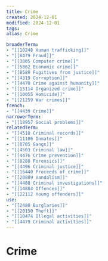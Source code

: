 ```yaml
---
title: Crime
created: 2024-12-01
modified: 2024-12-01
tags: 
alias: Crime

broaderTerm:
- "[[10248 Human trafficking]]"
- "[[8479 Fraud]]"
- "[[3805 Computer crime]]"
- "[[5862 Economic crime]]"
- "[[8589 Fugitives from justice]]"
- "[[4319 Corruption]]"
- "[[4470 Crime against humanity]]"
- "[[15114 Organized crime]]"
- "[[10055 Homicide]]"
- "[[21259 War crimes]]"
french:
- "[[4439 Crime]]"
narrowerTerm:
- "[[18957 Social problems]]"
relatedTerm:
- "[[4510 Criminal records]]"
- "[[11106 Inmates]]"
- "[[8705 Gangs]]"
- "[[4503 Criminal law]]"
- "[[4476 Crime prevention]]"
- "[[8288 Forensics]]"
- "[[4496 Criminal justice]]"
- "[[16440 Proceeds of crime]]"
- "[[20889 Vandalism]]"
- "[[4488 Criminal investigations]]"
- "[[14884 Offences]]"
- "[[22112 Young offenders]]"
use:
- "[[2480 Burglaries]]"
- "[[20150 Theft]]"
- "[[10474 Illegal activities]]"
- "[[4479 Criminal activities]]"
---
```

# Crime
